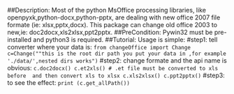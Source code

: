 ##Description:
Most of the python MsOffice processing libraries, like openpyxk,python-docx,python-pptx,  are dealing with new office 2007 file formate (ie: xlsx,pptx,docx). This package can change old office 2003 to new,ie: doc2docx,xls2xlsx,ppt2pptx.
##PreCondition:
Pywin32 must be pre-installed and python3 is required.
##Tutorial:
Usage is simple:
#step1: tell converter where your data is: 
`from changeOffice import Change
c=Change(""this is the root dir path you put your data in ,for example './data/',nested dirs works")`
#step2: change formate and the api name is obvious:
`c.doc2docx()
c.et2xls() # .et file must be converted to xls before  and then convert xls to xlsx
c.xls2xlsx()
c.ppt2pptx()`
#step3: to see the effect:
`print (c.get_allPath())`

